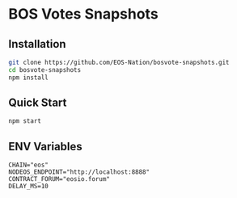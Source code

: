 # BOS Votes Snapshots

## Installation

```bash
git clone https://github.com/EOS-Nation/bosvote-snapshots.git
cd bosvote-snapshots
npm install
```

## Quick Start

```bash
npm start
```

## ENV Variables

```env
CHAIN="eos"
NODEOS_ENDPOINT="http://localhost:8888"
CONTRACT_FORUM="eosio.forum"
DELAY_MS=10
```
